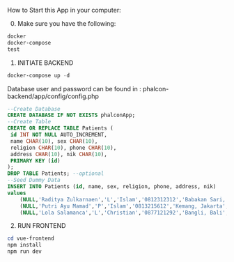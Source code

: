 How to Start this App in your computer:

0. Make sure you have the following:
```md
docker
docker-compose
test
```
1. INITIATE BACKEND
```powershell
docker-compose up -d
```
Database user and password can be found in :
phalcon-backend/app/config/config.php
```sql
--Create Database
CREATE DATABASE IF NOT EXISTS phalconApp;
--Create Table
CREATE OR REPLACE TABLE Patients (
 id INT NOT NULL AUTO_INCREMENT,
 name CHAR(10), sex CHAR(10), 
 religion CHAR(10), phone CHAR(10),
 address CHAR(10), nik CHAR(10),
 PRIMARY KEY (id)
);
DROP TABLE Patients; --optional
--Seed Dummy Data
INSERT INTO Patients (id, name, sex, religion, phone, address, nik)
values
	(NULL,'Raditya Zulkarnaen','L','Islam','0812312312','Babakan Sari, Bandung','1231891112'),
	(NULL,'Putri Ayu Mamad','P','Islam','0813215612','Kemang, Jakarta','9772812112'),
	(NULL,'Lola Salamanca','L','Christian','0877121292','Bangli, Bali','9877220302');
```
2. RUN FRONTEND
```powershell
cd vue-frontend
npm install
npm run dev
```

